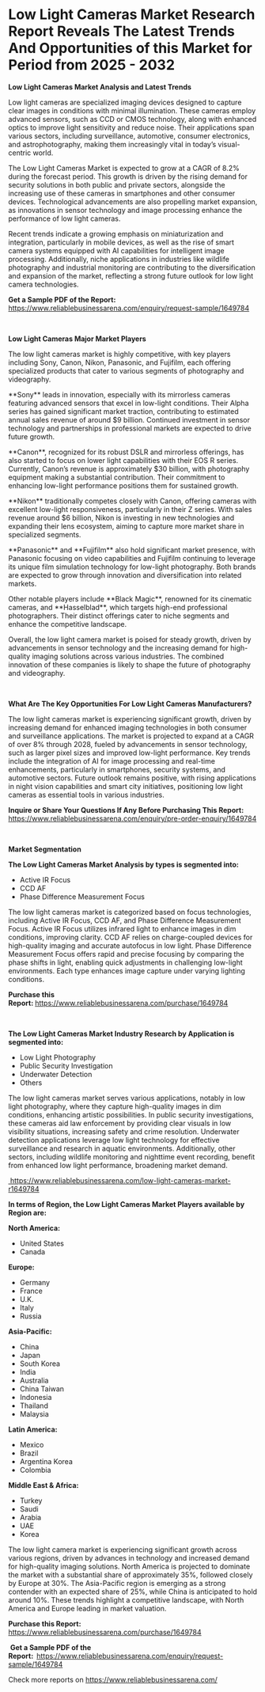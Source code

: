 <p><h1>Low Light Cameras Market Research Report Reveals The Latest Trends And Opportunities of this Market for Period from 2025 - 2032</h1></p><p><strong>Low Light Cameras Market Analysis and Latest Trends</strong></p>
<p><p>Low light cameras are specialized imaging devices designed to capture clear images in conditions with minimal illumination. These cameras employ advanced sensors, such as CCD or CMOS technology, along with enhanced optics to improve light sensitivity and reduce noise. Their applications span various sectors, including surveillance, automotive, consumer electronics, and astrophotography, making them increasingly vital in today’s visual-centric world.</p><p>The Low Light Cameras Market is expected to grow at a CAGR of 8.2% during the forecast period. This growth is driven by the rising demand for security solutions in both public and private sectors, alongside the increasing use of these cameras in smartphones and other consumer devices. Technological advancements are also propelling market expansion, as innovations in sensor technology and image processing enhance the performance of low light cameras.</p><p>Recent trends indicate a growing emphasis on miniaturization and integration, particularly in mobile devices, as well as the rise of smart camera systems equipped with AI capabilities for intelligent image processing. Additionally, niche applications in industries like wildlife photography and industrial monitoring are contributing to the diversification and expansion of the market, reflecting a strong future outlook for low light camera technologies.</p></p>
<p><strong>Get a Sample PDF of the Report:&nbsp;</strong> <a href="https://www.reliablebusinessarena.com/enquiry/request-sample/1649784?utm_campaign=3183&utm_medium=2&utm_source=Github&utm_content=ia&utm_term=09042025&utm_id=low-light-cameras">https://www.reliablebusinessarena.com/enquiry/request-sample/1649784</a></p>
<p>&nbsp;</p>
<p><strong>Low Light Cameras Major Market Players</strong></p>
<p><p>The low light cameras market is highly competitive, with key players including Sony, Canon, Nikon, Panasonic, and Fujifilm, each offering specialized products that cater to various segments of photography and videography.</p><p>**Sony** leads in innovation, especially with its mirrorless cameras featuring advanced sensors that excel in low-light conditions. Their Alpha series has gained significant market traction, contributing to estimated annual sales revenue of around $9 billion. Continued investment in sensor technology and partnerships in professional markets are expected to drive future growth.</p><p>**Canon**, recognized for its robust DSLR and mirrorless offerings, has also started to focus on lower light capabilities with their EOS R series. Currently, Canon’s revenue is approximately $30 billion, with photography equipment making a substantial contribution. Their commitment to enhancing low-light performance positions them for sustained growth.</p><p>**Nikon** traditionally competes closely with Canon, offering cameras with excellent low-light responsiveness, particularly in their Z series. With sales revenue around $6 billion, Nikon is investing in new technologies and expanding their lens ecosystem, aiming to capture more market share in specialized segments.</p><p>**Panasonic** and **Fujifilm** also hold significant market presence, with Panasonic focusing on video capabilities and Fujifilm continuing to leverage its unique film simulation technology for low-light photography. Both brands are expected to grow through innovation and diversification into related markets.</p><p>Other notable players include **Black Magic**, renowned for its cinematic cameras, and **Hasselblad**, which targets high-end professional photographers. Their distinct offerings cater to niche segments and enhance the competitive landscape.</p><p>Overall, the low light camera market is poised for steady growth, driven by advancements in sensor technology and the increasing demand for high-quality imaging solutions across various industries. The combined innovation of these companies is likely to shape the future of photography and videography.</p></p>
<p>&nbsp;</p>
<p><strong>What Are The Key Opportunities For Low Light Cameras Manufacturers?</strong></p>
<p><p>The low light cameras market is experiencing significant growth, driven by increasing demand for enhanced imaging technologies in both consumer and surveillance applications. The market is projected to expand at a CAGR of over 8% through 2028, fueled by advancements in sensor technology, such as larger pixel sizes and improved low-light performance. Key trends include the integration of AI for image processing and real-time enhancements, particularly in smartphones, security systems, and automotive sectors. Future outlook remains positive, with rising applications in night vision capabilities and smart city initiatives, positioning low light cameras as essential tools in various industries.</p></p>
<p><strong>Inquire or Share Your Questions If Any Before Purchasing This Report:</strong> <a href="https://www.reliablebusinessarena.com/enquiry/pre-order-enquiry/1649784?utm_campaign=3183&utm_medium=2&utm_source=Github&utm_content=ia&utm_term=09042025&utm_id=low-light-cameras">https://www.reliablebusinessarena.com/enquiry/pre-order-enquiry/1649784</a></p>
<p>&nbsp;</p>
<p><strong>Market Segmentation</strong></p>
<p><strong>The Low Light Cameras Market Analysis by types is segmented into:</strong></p>
<p><ul><li>Active IR Focus</li><li>CCD AF</li><li>Phase Difference Measurement Focus</li></ul></p>
<p><p>The low light cameras market is categorized based on focus technologies, including Active IR Focus, CCD AF, and Phase Difference Measurement Focus. Active IR Focus utilizes infrared light to enhance images in dim conditions, improving clarity. CCD AF relies on charge-coupled devices for high-quality imaging and accurate autofocus in low light. Phase Difference Measurement Focus offers rapid and precise focusing by comparing the phase shifts in light, enabling quick adjustments in challenging low-light environments. Each type enhances image capture under varying lighting conditions.</p></p>
<p><strong>Purchase this Report:&nbsp;</strong><a href="https://www.reliablebusinessarena.com/purchase/1649784?utm_campaign=3183&utm_medium=2&utm_source=Github&utm_content=ia&utm_term=09042025&utm_id=low-light-cameras">https://www.reliablebusinessarena.com/purchase/1649784</a></p>
<p>&nbsp;</p>
<p><strong>The Low Light Cameras Market Industry Research by Application is segmented into:</strong></p>
<p><ul><li>Low Light Photography</li><li>Public Security Investigation</li><li>Underwater Detection</li><li>Others</li></ul></p>
<p><p>The low light cameras market serves various applications, notably in low light photography, where they capture high-quality images in dim conditions, enhancing artistic possibilities. In public security investigations, these cameras aid law enforcement by providing clear visuals in low visibility situations, increasing safety and crime resolution. Underwater detection applications leverage low light technology for effective surveillance and research in aquatic environments. Additionally, other sectors, including wildlife monitoring and nighttime event recording, benefit from enhanced low light performance, broadening market demand.</p></p>
<p><a href="https://www.reliablebusinessarena.com/low-light-cameras-market-r1649784?utm_campaign=3183&utm_medium=2&utm_source=Github&utm_content=ia&utm_term=09042025&utm_id=low-light-cameras">&nbsp;https://www.reliablebusinessarena.com/low-light-cameras-market-r1649784</a></p>
<p><strong>In terms of Region, the Low Light Cameras Market Players available by Region are:</strong></p>
<p>
    <p> <strong> North America: </strong>
        <ul>
            <li>United States</li>
            <li>Canada</li>
        </ul>
        </p> 
    <p> <strong> Europe: </strong>
        <ul>
            <li>Germany</li>
            <li>France</li>
            <li>U.K.</li>
            <li>Italy</li>
            <li>Russia</li>
        </ul>
        </p> 
    <p> <strong> Asia-Pacific: </strong>
        <ul>
            <li>China</li>
            <li>Japan</li>
            <li>South Korea</li>
            <li>India</li>
            <li>Australia</li>
            <li>China Taiwan</li>
            <li>Indonesia</li>
            <li>Thailand</li>
            <li>Malaysia</li>
        </ul>
        </p> 
    <p> <strong> Latin America: </strong>
        <ul>
            <li>Mexico</li>
            <li>Brazil</li>
            <li>Argentina Korea</li>
            <li>Colombia</li>
        </ul>
        </p> 
    <p> <strong> Middle East & Africa: </strong>
        <ul>
            <li>Turkey</li>
            <li>Saudi</li>
            <li>Arabia</li>
            <li>UAE</li>
            <li>Korea</li>
        </ul>
    </p>
    </p>
<p><p>The low light camera market is experiencing significant growth across various regions, driven by advances in technology and increased demand for high-quality imaging solutions. North America is projected to dominate the market with a substantial share of approximately 35%, followed closely by Europe at 30%. The Asia-Pacific region is emerging as a strong contender with an expected share of 25%, while China is anticipated to hold around 10%. These trends highlight a competitive landscape, with North America and Europe leading in market valuation.</p></p>
<p><strong>Purchase this Report: </strong><a href="https://www.reliablebusinessarena.com/purchase/1649784?utm_campaign=3183&utm_medium=2&utm_source=Github&utm_content=ia&utm_term=09042025&utm_id=low-light-cameras">https://www.reliablebusinessarena.com/purchase/1649784</a></p>
<p>&nbsp;<strong>Get a Sample PDF of the Report:&nbsp;&nbsp;</strong><a href="https://www.reliablebusinessarena.com/enquiry/request-sample/1649784?utm_campaign=3183&utm_medium=2&utm_source=Github&utm_content=ia&utm_term=09042025&utm_id=low-light-cameras">https://www.reliablebusinessarena.com/enquiry/request-sample/1649784</a></p>
<p><strong></strong></p>
<p>Check more reports on <a href="https://www.reliablebusinessarena.com/?utm_campaign=3183&utm_medium=2&utm_source=Github&utm_content=ia&utm_term=09042025&utm_id=low-light-cameras">https://www.reliablebusinessarena.com/</a></p>